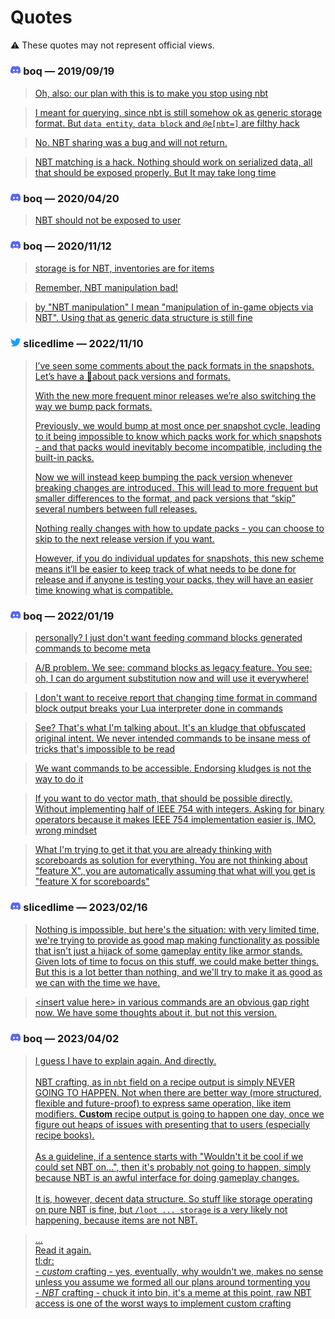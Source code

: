 # Quotes

⚠️ These quotes may not represent official views.

### <svg width="1em" height="1em" role="img" viewBox="0 0 24 24" xmlns="http://www.w3.org/2000/svg"><title>Discord</title><path fill="#5865F2" d="M20.317 4.3698a19.7913 19.7913 0 00-4.8851-1.5152.0741.0741 0 00-.0785.0371c-.211.3753-.4447.8648-.6083 1.2495-1.8447-.2762-3.68-.2762-5.4868 0-.1636-.3933-.4058-.8742-.6177-1.2495a.077.077 0 00-.0785-.037 19.7363 19.7363 0 00-4.8852 1.515.0699.0699 0 00-.0321.0277C.5334 9.0458-.319 13.5799.0992 18.0578a.0824.0824 0 00.0312.0561c2.0528 1.5076 4.0413 2.4228 5.9929 3.0294a.0777.0777 0 00.0842-.0276c.4616-.6304.8731-1.2952 1.226-1.9942a.076.076 0 00-.0416-.1057c-.6528-.2476-1.2743-.5495-1.8722-.8923a.077.077 0 01-.0076-.1277c.1258-.0943.2517-.1923.3718-.2914a.0743.0743 0 01.0776-.0105c3.9278 1.7933 8.18 1.7933 12.0614 0a.0739.0739 0 01.0785.0095c.1202.099.246.1981.3728.2924a.077.077 0 01-.0066.1276 12.2986 12.2986 0 01-1.873.8914.0766.0766 0 00-.0407.1067c.3604.698.7719 1.3628 1.225 1.9932a.076.076 0 00.0842.0286c1.961-.6067 3.9495-1.5219 6.0023-3.0294a.077.077 0 00.0313-.0552c.5004-5.177-.8382-9.6739-3.5485-13.6604a.061.061 0 00-.0312-.0286zM8.02 15.3312c-1.1825 0-2.1569-1.0857-2.1569-2.419 0-1.3332.9555-2.4189 2.157-2.4189 1.2108 0 2.1757 1.0952 2.1568 2.419 0 1.3332-.9555 2.4189-2.1569 2.4189zm7.9748 0c-1.1825 0-2.1569-1.0857-2.1569-2.419 0-1.3332.9554-2.4189 2.1569-2.4189 1.2108 0 2.1757 1.0952 2.1568 2.419 0 1.3332-.946 2.4189-2.1568 2.4189Z"/></svg> boq — 2019/09/19

> [Oh, also: our plan with this is to make you stop using nbt](https://discord.com/channels/154777837382008833/593812273164976166/623949632812089344)

> [I meant for querying, since nbt is still somehow ok as generic storage format. But `data entity`, `data block` and `@e[nbt=]` are filthy hack](https://discord.com/channels/154777837382008833/593812273164976166/623950417625350157)

> [No. NBT sharing was a bug and will not return.](https://discord.com/channels/154777837382008833/593812273164976166/623950625960361995)

> [NBT matching is a hack. Nothing should work on serialized data, all that should be exposed properly. But It may take long time](https://discord.com/channels/154777837382008833/593812273164976166/623973886702256168)

### <svg width="1em" height="1em" role="img" viewBox="0 0 24 24" xmlns="http://www.w3.org/2000/svg"><title>Discord</title><path fill="#5865F2" d="M20.317 4.3698a19.7913 19.7913 0 00-4.8851-1.5152.0741.0741 0 00-.0785.0371c-.211.3753-.4447.8648-.6083 1.2495-1.8447-.2762-3.68-.2762-5.4868 0-.1636-.3933-.4058-.8742-.6177-1.2495a.077.077 0 00-.0785-.037 19.7363 19.7363 0 00-4.8852 1.515.0699.0699 0 00-.0321.0277C.5334 9.0458-.319 13.5799.0992 18.0578a.0824.0824 0 00.0312.0561c2.0528 1.5076 4.0413 2.4228 5.9929 3.0294a.0777.0777 0 00.0842-.0276c.4616-.6304.8731-1.2952 1.226-1.9942a.076.076 0 00-.0416-.1057c-.6528-.2476-1.2743-.5495-1.8722-.8923a.077.077 0 01-.0076-.1277c.1258-.0943.2517-.1923.3718-.2914a.0743.0743 0 01.0776-.0105c3.9278 1.7933 8.18 1.7933 12.0614 0a.0739.0739 0 01.0785.0095c.1202.099.246.1981.3728.2924a.077.077 0 01-.0066.1276 12.2986 12.2986 0 01-1.873.8914.0766.0766 0 00-.0407.1067c.3604.698.7719 1.3628 1.225 1.9932a.076.076 0 00.0842.0286c1.961-.6067 3.9495-1.5219 6.0023-3.0294a.077.077 0 00.0313-.0552c.5004-5.177-.8382-9.6739-3.5485-13.6604a.061.061 0 00-.0312-.0286zM8.02 15.3312c-1.1825 0-2.1569-1.0857-2.1569-2.419 0-1.3332.9555-2.4189 2.157-2.4189 1.2108 0 2.1757 1.0952 2.1568 2.419 0 1.3332-.9555 2.4189-2.1569 2.4189zm7.9748 0c-1.1825 0-2.1569-1.0857-2.1569-2.419 0-1.3332.9554-2.4189 2.1569-2.4189 1.2108 0 2.1757 1.0952 2.1568 2.419 0 1.3332-.946 2.4189-2.1568 2.4189Z"/></svg> boq — 2020/04/20

> [NBT should not be exposed to user](https://discord.com/channels/154777837382008833/593812273164976166/701543553675034695)

### <svg width="1em" height="1em" role="img" viewBox="0 0 24 24" xmlns="http://www.w3.org/2000/svg"><title>Discord</title><path fill="#5865F2" d="M20.317 4.3698a19.7913 19.7913 0 00-4.8851-1.5152.0741.0741 0 00-.0785.0371c-.211.3753-.4447.8648-.6083 1.2495-1.8447-.2762-3.68-.2762-5.4868 0-.1636-.3933-.4058-.8742-.6177-1.2495a.077.077 0 00-.0785-.037 19.7363 19.7363 0 00-4.8852 1.515.0699.0699 0 00-.0321.0277C.5334 9.0458-.319 13.5799.0992 18.0578a.0824.0824 0 00.0312.0561c2.0528 1.5076 4.0413 2.4228 5.9929 3.0294a.0777.0777 0 00.0842-.0276c.4616-.6304.8731-1.2952 1.226-1.9942a.076.076 0 00-.0416-.1057c-.6528-.2476-1.2743-.5495-1.8722-.8923a.077.077 0 01-.0076-.1277c.1258-.0943.2517-.1923.3718-.2914a.0743.0743 0 01.0776-.0105c3.9278 1.7933 8.18 1.7933 12.0614 0a.0739.0739 0 01.0785.0095c.1202.099.246.1981.3728.2924a.077.077 0 01-.0066.1276 12.2986 12.2986 0 01-1.873.8914.0766.0766 0 00-.0407.1067c.3604.698.7719 1.3628 1.225 1.9932a.076.076 0 00.0842.0286c1.961-.6067 3.9495-1.5219 6.0023-3.0294a.077.077 0 00.0313-.0552c.5004-5.177-.8382-9.6739-3.5485-13.6604a.061.061 0 00-.0312-.0286zM8.02 15.3312c-1.1825 0-2.1569-1.0857-2.1569-2.419 0-1.3332.9555-2.4189 2.157-2.4189 1.2108 0 2.1757 1.0952 2.1568 2.419 0 1.3332-.9555 2.4189-2.1569 2.4189zm7.9748 0c-1.1825 0-2.1569-1.0857-2.1569-2.419 0-1.3332.9554-2.4189 2.1569-2.4189 1.2108 0 2.1757 1.0952 2.1568 2.419 0 1.3332-.946 2.4189-2.1568 2.4189Z"/></svg> boq — 2020/11/12

> [storage is for NBT, inventories are for items](https://discord.com/channels/154777837382008833/593812273164976166/776177804294881310)

> [Remember, NBT manipulation bad!](https://discord.com/channels/154777837382008833/593812273164976166/776178079239372823)

> [by "NBT manipulation" I mean "manipulation of in-game objects via NBT". Using that as generic data structure is still fine](https://discord.com/channels/154777837382008833/593812273164976166/776178452268580864)

### <svg width="1em" height="1em" role="img" viewBox="0 0 24 24" xmlns="http://www.w3.org/2000/svg"><title>Twitter</title><path fill="#1DA1F2" d="M23.953 4.57a10 10 0 01-2.825.775 4.958 4.958 0 002.163-2.723c-.951.555-2.005.959-3.127 1.184a4.92 4.92 0 00-8.384 4.482C7.69 8.095 4.067 6.13 1.64 3.162a4.822 4.822 0 00-.666 2.475c0 1.71.87 3.213 2.188 4.096a4.904 4.904 0 01-2.228-.616v.06a4.923 4.923 0 003.946 4.827 4.996 4.996 0 01-2.212.085 4.936 4.936 0 004.604 3.417 9.867 9.867 0 01-6.102 2.105c-.39 0-.779-.023-1.17-.067a13.995 13.995 0 007.557 2.209c9.053 0 13.998-7.496 13.998-13.985 0-.21 0-.42-.015-.63A9.935 9.935 0 0024 4.59z"/></svg> slicedlime — 2022/11/10

> [I’ve seen some comments about the pack formats in the snapshots. Let’s have a 🧵about pack versions and formats.](https://twitter.com/slicedlime/status/1590684972633190400)
>
> [With the new more frequent minor releases we’re also switching the way we bump pack formats.](https://twitter.com/slicedlime/status/1590684975388819462)
>
> [Previously, we would bump at most once per snapshot cycle, leading to it being impossible to know which packs work for which snapshots - and that packs would inevitably become incompatible, including the built-in packs.](https://twitter.com/slicedlime/status/1590684978207395843)
>
> [Now we will instead keep bumping the pack version whenever breaking changes are introduced. This will lead to more frequent but smaller differences to the format, and pack versions that “skip” several numbers between full releases.](https://twitter.com/slicedlime/status/1590684981554479105)
>
> [Nothing really changes with how to update packs - you can choose to skip to the next release version if you want.](https://twitter.com/slicedlime/status/1590684984414994432)
>
> [However, if you do individual updates for snapshots, this new scheme means it’ll be easier to keep track of what needs to be done for release and if anyone is testing your packs, they will have an easier time knowing what is compatible.](https://twitter.com/slicedlime/status/1590684987153866752)

### <svg width="1em" height="1em" role="img" viewBox="0 0 24 24" xmlns="http://www.w3.org/2000/svg"><title>Discord</title><path fill="#5865F2" d="M20.317 4.3698a19.7913 19.7913 0 00-4.8851-1.5152.0741.0741 0 00-.0785.0371c-.211.3753-.4447.8648-.6083 1.2495-1.8447-.2762-3.68-.2762-5.4868 0-.1636-.3933-.4058-.8742-.6177-1.2495a.077.077 0 00-.0785-.037 19.7363 19.7363 0 00-4.8852 1.515.0699.0699 0 00-.0321.0277C.5334 9.0458-.319 13.5799.0992 18.0578a.0824.0824 0 00.0312.0561c2.0528 1.5076 4.0413 2.4228 5.9929 3.0294a.0777.0777 0 00.0842-.0276c.4616-.6304.8731-1.2952 1.226-1.9942a.076.076 0 00-.0416-.1057c-.6528-.2476-1.2743-.5495-1.8722-.8923a.077.077 0 01-.0076-.1277c.1258-.0943.2517-.1923.3718-.2914a.0743.0743 0 01.0776-.0105c3.9278 1.7933 8.18 1.7933 12.0614 0a.0739.0739 0 01.0785.0095c.1202.099.246.1981.3728.2924a.077.077 0 01-.0066.1276 12.2986 12.2986 0 01-1.873.8914.0766.0766 0 00-.0407.1067c.3604.698.7719 1.3628 1.225 1.9932a.076.076 0 00.0842.0286c1.961-.6067 3.9495-1.5219 6.0023-3.0294a.077.077 0 00.0313-.0552c.5004-5.177-.8382-9.6739-3.5485-13.6604a.061.061 0 00-.0312-.0286zM8.02 15.3312c-1.1825 0-2.1569-1.0857-2.1569-2.419 0-1.3332.9555-2.4189 2.157-2.4189 1.2108 0 2.1757 1.0952 2.1568 2.419 0 1.3332-.9555 2.4189-2.1569 2.4189zm7.9748 0c-1.1825 0-2.1569-1.0857-2.1569-2.419 0-1.3332.9554-2.4189 2.1569-2.4189 1.2108 0 2.1757 1.0952 2.1568 2.419 0 1.3332-.946 2.4189-2.1568 2.4189Z"/></svg> boq — 2022/01/19

> [personally? I just don't want feeding command blocks generated commands to become meta](https://discord.com/channels/154777837382008833/593812273164976166/1065341844403257365)

> [A/B problem. We see: command blocks as legacy feature. You see: oh, I can do argument substitution now and will use it everywhere!](https://discord.com/channels/154777837382008833/593812273164976166/1065342292199735368)

> [I don't want to receive report that changing time format in command block output breaks your Lua interpreter done in commands](https://discord.com/channels/154777837382008833/593812273164976166/1065343358807052388)

> [See? That's what I'm talking about. It's an kludge that obfuscated original intent.
> We never intended commands to be insane mess of tricks that's impossible to be read](https://discord.com/channels/154777837382008833/593812273164976166/1065343981266927617)

> [We want commands to be accessible. Endorsing kludges is not the way to do it](https://discord.com/channels/154777837382008833/593812273164976166/1065344316333109289)

> [If you want to do vector math, that should be possible directly. Without implementing half of IEEE 754 with integers.
Asking for binary operators because it makes IEEE 754 implementation easier is, IMO, wrong mindset](https://discord.com/channels/154777837382008833/593812273164976166/1065345022112841790)

> [What I'm trying to get it that you are already thinking with scoreboards as solution for everything.
> You are not thinking about "feature X", you are automatically assuming that what will you get is "feature X for scoreboards"](https://discord.com/channels/154777837382008833/593812273164976166/1065346170504880148)

### <svg width="1em" height="1em" role="img" viewBox="0 0 24 24" xmlns="http://www.w3.org/2000/svg"><title>Discord</title><path fill="#5865F2" d="M20.317 4.3698a19.7913 19.7913 0 00-4.8851-1.5152.0741.0741 0 00-.0785.0371c-.211.3753-.4447.8648-.6083 1.2495-1.8447-.2762-3.68-.2762-5.4868 0-.1636-.3933-.4058-.8742-.6177-1.2495a.077.077 0 00-.0785-.037 19.7363 19.7363 0 00-4.8852 1.515.0699.0699 0 00-.0321.0277C.5334 9.0458-.319 13.5799.0992 18.0578a.0824.0824 0 00.0312.0561c2.0528 1.5076 4.0413 2.4228 5.9929 3.0294a.0777.0777 0 00.0842-.0276c.4616-.6304.8731-1.2952 1.226-1.9942a.076.076 0 00-.0416-.1057c-.6528-.2476-1.2743-.5495-1.8722-.8923a.077.077 0 01-.0076-.1277c.1258-.0943.2517-.1923.3718-.2914a.0743.0743 0 01.0776-.0105c3.9278 1.7933 8.18 1.7933 12.0614 0a.0739.0739 0 01.0785.0095c.1202.099.246.1981.3728.2924a.077.077 0 01-.0066.1276 12.2986 12.2986 0 01-1.873.8914.0766.0766 0 00-.0407.1067c.3604.698.7719 1.3628 1.225 1.9932a.076.076 0 00.0842.0286c1.961-.6067 3.9495-1.5219 6.0023-3.0294a.077.077 0 00.0313-.0552c.5004-5.177-.8382-9.6739-3.5485-13.6604a.061.061 0 00-.0312-.0286zM8.02 15.3312c-1.1825 0-2.1569-1.0857-2.1569-2.419 0-1.3332.9555-2.4189 2.157-2.4189 1.2108 0 2.1757 1.0952 2.1568 2.419 0 1.3332-.9555 2.4189-2.1569 2.4189zm7.9748 0c-1.1825 0-2.1569-1.0857-2.1569-2.419 0-1.3332.9554-2.4189 2.1569-2.4189 1.2108 0 2.1757 1.0952 2.1568 2.419 0 1.3332-.946 2.4189-2.1568 2.4189Z"/></svg> slicedlime — 2023/02/16

> [Nothing is impossible, but here's the situation: with very limited time, we're trying to provide as good map making functionality as possible that isn't just a hijack of some gameplay entity like armor stands. Given lots of time to focus on this stuff, we could make better things. But this is a lot better than nothing, and we'll try to make it as good as we can with the time we have.](https://discord.com/channels/154777837382008833/593812273164976166/1075462092385161348)

> [&lt;insert value here&gt; in various commands are an obvious gap right now. We have some thoughts about it, but not this version.](https://discord.com/channels/154777837382008833/593812273164976166/1075467884135985226)

### <svg width="1em" height="1em" role="img" viewBox="0 0 24 24" xmlns="http://www.w3.org/2000/svg"><title>Discord</title><path fill="#5865F2" d="M20.317 4.3698a19.7913 19.7913 0 00-4.8851-1.5152.0741.0741 0 00-.0785.0371c-.211.3753-.4447.8648-.6083 1.2495-1.8447-.2762-3.68-.2762-5.4868 0-.1636-.3933-.4058-.8742-.6177-1.2495a.077.077 0 00-.0785-.037 19.7363 19.7363 0 00-4.8852 1.515.0699.0699 0 00-.0321.0277C.5334 9.0458-.319 13.5799.0992 18.0578a.0824.0824 0 00.0312.0561c2.0528 1.5076 4.0413 2.4228 5.9929 3.0294a.0777.0777 0 00.0842-.0276c.4616-.6304.8731-1.2952 1.226-1.9942a.076.076 0 00-.0416-.1057c-.6528-.2476-1.2743-.5495-1.8722-.8923a.077.077 0 01-.0076-.1277c.1258-.0943.2517-.1923.3718-.2914a.0743.0743 0 01.0776-.0105c3.9278 1.7933 8.18 1.7933 12.0614 0a.0739.0739 0 01.0785.0095c.1202.099.246.1981.3728.2924a.077.077 0 01-.0066.1276 12.2986 12.2986 0 01-1.873.8914.0766.0766 0 00-.0407.1067c.3604.698.7719 1.3628 1.225 1.9932a.076.076 0 00.0842.0286c1.961-.6067 3.9495-1.5219 6.0023-3.0294a.077.077 0 00.0313-.0552c.5004-5.177-.8382-9.6739-3.5485-13.6604a.061.061 0 00-.0312-.0286zM8.02 15.3312c-1.1825 0-2.1569-1.0857-2.1569-2.419 0-1.3332.9555-2.4189 2.157-2.4189 1.2108 0 2.1757 1.0952 2.1568 2.419 0 1.3332-.9555 2.4189-2.1569 2.4189zm7.9748 0c-1.1825 0-2.1569-1.0857-2.1569-2.419 0-1.3332.9554-2.4189 2.1569-2.4189 1.2108 0 2.1757 1.0952 2.1568 2.419 0 1.3332-.946 2.4189-2.1568 2.4189Z"/></svg> boq — 2023/04/02

> [I guess I have to explain again. And directly.
> <br><br>
> NBT crafting, as in `nbt` field on a recipe output is simply NEVER GOING TO HAPPEN. Not when there are better way (more structured, flexible and future-proof) to express same operation, like item modifiers.
> **Custom** recipe output is going to happen one day, once we figure out heaps of issues with presenting that to users (especially recipe books).
> <br><br>
> As a guideline, if a sentence starts with "Wouldn't it be cool if we could set NBT on...", then it's probably not going to happen, simply because NBT is an awful interface for doing gameplay changes.
> <br><br>
> It is, however, decent data structure. So stuff like storage operating on pure NBT is fine, but `/loot ... storage` is a very likely not happening, because items are not NBT.](https://discord.com/channels/154777837382008833/593812273164976166/1091777042753794169)

> [...
> <br>
> Read it again.
> <br>
> tl:dr:
> <br>
> \- _custom_ crafting - yes, eventually, why wouldn't we, makes no sense unless you assume we formed all our plans around tormenting you
> <br>
> \- _NBT_ crafting - chuck it into bin, it's a meme at this point, raw NBT access is one of the worst ways to implement custom crafting](https://discord.com/channels/154777837382008833/593812273164976166/1091781394889453658)

